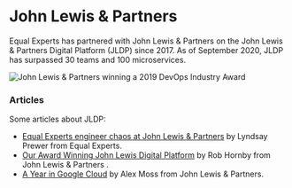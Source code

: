 # John Lewis & Partners

Equal Experts has partnered with John Lewis & Partners on the John Lewis & Partners Digital Platform \(JLDP\) since 2017. As of September 2020, JLDP has surpassed 30 teams and 100 microservices.



![John Lewis &amp; Partners winning a 2019 DevOps Industry Award](https://lh4.googleusercontent.com/Bfrgf8XQ3sePHkiDFM8DjnDYOcbuntlS1XJNVHId6FAdCJTnYoMexlrOYuvv4vlWCDy2exgO_8pXqe5FcoUXD45RvM8qJiIC3FYFRu9ktnnI1-2Ws9wZAQqPCzdLeIzpnmMvPFuK)

### Articles

Some articles about JLDP: 

* [Equal Experts engineer chaos at John Lewis & Partners](https://www.equalexperts.com/blog/our-thinking/equal-experts-engineer-chaos-at-john-lewis-partners/) by Lyndsay Prewer from Equal Experts.
* [Our Award Winning John Lewis Digital Platform](https://medium.com/john-lewis-software-engineering/our-award-winning-john-lewis-digital-platform-2d093e03d542) by Rob Hornby from John Lewis & Partners .
* [A Year in Google Cloud](https://medium.com/john-lewis-software-engineering/a-year-in-google-cloud-4586a117f352) by Alex Moss from John Lewis & Partners.

